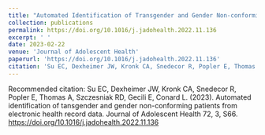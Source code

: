 ```yaml
---
title: "Automated Identification of Transgender and Gender Non-conforming patients from Electronic Health Record Data"
collection: publications
permalink: https://doi.org/10.1016/j.jadohealth.2022.11.136
excerpt: ' '
date: 2023-02-22
venue: 'Journal of Adolescent Health'
paperurl: 'https://doi.org/10.1016/j.jadohealth.2022.11.136'
citation: 'Su EC, Dexheimer JW, Kronk CA, Snedecor R, Popler E, Thomas A, Szczesniak RD, Gecili E, Conard L. (2023). &quot; Automated Identification of Transgender and Gender Non-conforming patients from Electronic Health Record Data.&quot; <i> Journal of Adolescent Health </i> ISSN 1054-139X, https://doi.org/10.1016/j.jadohealth.2022.11.136.'
---
```


Recommended citation: Su EC, Dexheimer JW, Kronk CA, Snedecor R, Popler E, Thomas A, Szczesniak RD, Gecili E, Conard L. (2023). Automated identification of tansgender and gender non-conforming patients from electronic health record data. Journal of Adolescent Health 72, 3, S66. https://doi.org/10.1016/j.jadohealth.2022.11.136
